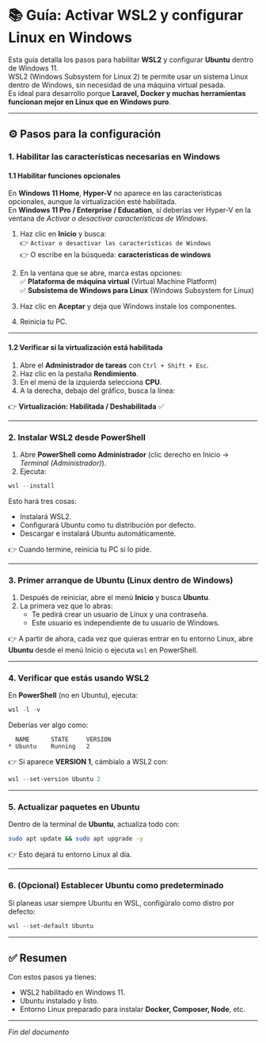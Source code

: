 # 📚 Guía: Activar WSL2 y configurar Linux en Windows

Esta guía detalla los pasos para habilitar **WSL2** y configurar **Ubuntu** dentro de Windows 11.  
WSL2 (Windows Subsystem for Linux 2) te permite usar un sistema Linux dentro de Windows, sin necesidad de una máquina virtual pesada.  
Es ideal para desarrollo porque **Laravel, Docker y muchas herramientas funcionan mejor en Linux que en Windows puro**.

---

## ⚙️ Pasos para la configuración

### 1. Habilitar las características necesarias en Windows

#### 1.1 Habilitar funciones opcionales

En **Windows 11 Home**, **Hyper-V** no aparece en las características opcionales, aunque la virtualización esté habilitada.  
En **Windows 11 Pro / Enterprise / Education**, sí deberías ver Hyper-V en la ventana de *Activar o desactivar características de Windows*.

1. Haz clic en **Inicio** y busca:  
   👉 `Activar o desactivar las características de Windows`  
   👉 O escribe en la búsqueda: **características de windows**

2. En la ventana que se abre, marca estas opciones:  
   ✅ **Plataforma de máquina virtual** (Virtual Machine Platform)  
   ✅ **Subsistema de Windows para Linux** (Windows Subsystem for Linux)

3. Haz clic en **Aceptar** y deja que Windows instale los componentes.  

4. Reinicia tu PC.

---

#### 1.2 Verificar si la virtualización está habilitada

1. Abre el **Administrador de tareas** con `Ctrl + Shift + Esc`.  
2. Haz clic en la pestaña **Rendimiento**.  
3. En el menú de la izquierda selecciona **CPU**.  
4. A la derecha, debajo del gráfico, busca la línea:  

👉 **Virtualización: Habilitada / Deshabilitada** ✅  

---

### 2. Instalar WSL2 desde PowerShell

1. Abre **PowerShell como Administrador** (clic derecho en Inicio → *Terminal (Administrador)*).  
2. Ejecuta:  

```powershell
wsl --install
```

Esto hará tres cosas:  
- Instalará WSL2.  
- Configurará Ubuntu como tu distribución por defecto.  
- Descargar e instalará Ubuntu automáticamente.  

👉 Cuando termine, reinicia tu PC si lo pide.

---

### 3. Primer arranque de Ubuntu (Linux dentro de Windows)

1. Después de reiniciar, abre el menú **Inicio** y busca **Ubuntu**.  
2. La primera vez que lo abras:  
   - Te pedirá crear un usuario de Linux y una contraseña.  
   - Este usuario es independiente de tu usuario de Windows.  

👉 A partir de ahora, cada vez que quieras entrar en tu entorno Linux, abre **Ubuntu** desde el menú Inicio o ejecuta `wsl` en PowerShell.

---

### 4. Verificar que estás usando WSL2

En **PowerShell** (no en Ubuntu), ejecuta:  

```powershell
wsl -l -v
```

Deberías ver algo como:  

```
  NAME      STATE     VERSION
* Ubuntu    Running   2
```

👉 Si aparece **VERSION 1**, cámbialo a WSL2 con:  

```powershell
wsl --set-version Ubuntu 2
```

---

### 5. Actualizar paquetes en Ubuntu

Dentro de la terminal de **Ubuntu**, actualiza todo con:  

```bash
sudo apt update && sudo apt upgrade -y
```

👉 Esto dejará tu entorno Linux al día.

---

### 6. (Opcional) Establecer Ubuntu como predeterminado

Si planeas usar siempre Ubuntu en WSL, configúralo como distro por defecto:  

```powershell
wsl --set-default Ubuntu
```

---

## ✅ Resumen

Con estos pasos ya tienes:  

- WSL2 habilitado en Windows 11.  
- Ubuntu instalado y listo.  
- Entorno Linux preparado para instalar **Docker, Composer, Node**, etc.  

---

*Fin del documento*
